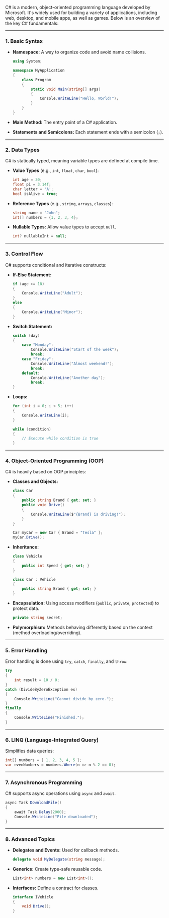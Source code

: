 C# is a modern, object-oriented programming language developed by Microsoft. It's widely used for building a variety of applications, including web, desktop, and mobile apps, as well as games. Below is an overview of the key C# fundamentals:

---

### **1. Basic Syntax**
- **Namespace:** A way to organize code and avoid name collisions.
  ```csharp
  using System;

  namespace MyApplication
  {
      class Program
      {
          static void Main(string[] args)
          {
              Console.WriteLine("Hello, World!");
          }
      }
  }
  ```

- **Main Method:** The entry point of a C# application.

- **Statements and Semicolons:** Each statement ends with a semicolon (`;`).

---

### **2. Data Types**
C# is statically typed, meaning variable types are defined at compile time.

- **Value Types** (e.g., `int`, `float`, `char`, `bool`):
  ```csharp
  int age = 30;
  float pi = 3.14f;
  char letter = 'A';
  bool isAlive = true;
  ```

- **Reference Types** (e.g., `string`, `arrays`, `classes`):
  ```csharp
  string name = "John";
  int[] numbers = {1, 2, 3, 4};
  ```

- **Nullable Types:** Allow value types to accept `null`.
  ```csharp
  int? nullableInt = null;
  ```

---

### **3. Control Flow**
C# supports conditional and iterative constructs:
- **If-Else Statement:**
  ```csharp
  if (age >= 18)
  {
      Console.WriteLine("Adult");
  }
  else
  {
      Console.WriteLine("Minor");
  }
  ```

- **Switch Statement:**
  ```csharp
  switch (day)
  {
      case "Monday":
          Console.WriteLine("Start of the week");
          break;
      case "Friday":
          Console.WriteLine("Almost weekend!");
          break;
      default:
          Console.WriteLine("Another day");
          break;
  }
  ```

- **Loops:**
  ```csharp
  for (int i = 0; i < 5; i++)
  {
      Console.WriteLine(i);
  }

  while (condition)
  {
      // Execute while condition is true
  }
  ```

---

### **4. Object-Oriented Programming (OOP)**
C# is heavily based on OOP principles:
- **Classes and Objects:**
  ```csharp
  class Car
  {
      public string Brand { get; set; }
      public void Drive()
      {
          Console.WriteLine($"{Brand} is driving!");
      }
  }

  Car myCar = new Car { Brand = "Tesla" };
  myCar.Drive();
  ```

- **Inheritance:**
  ```csharp
  class Vehicle
  {
      public int Speed { get; set; }
  }

  class Car : Vehicle
  {
      public string Brand { get; set; }
  }
  ```

- **Encapsulation:** Using access modifiers (`public`, `private`, `protected`) to protect data.
  ```csharp
  private string secret;
  ```

- **Polymorphism:** Methods behaving differently based on the context (method overloading/overriding).

---

### **5. Error Handling**
Error handling is done using `try`, `catch`, `finally`, and `throw`.
```csharp
try
{
    int result = 10 / 0;
}
catch (DivideByZeroException ex)
{
    Console.WriteLine("Cannot divide by zero.");
}
finally
{
    Console.WriteLine("Finished.");
}
```

---

### **6. LINQ (Language-Integrated Query)**
Simplifies data queries:
```csharp
int[] numbers = { 1, 2, 3, 4, 5 };
var evenNumbers = numbers.Where(n => n % 2 == 0);
```

---

### **7. Asynchronous Programming**
C# supports async operations using `async` and `await`.
```csharp
async Task DownloadFile()
{
    await Task.Delay(2000);
    Console.WriteLine("File downloaded");
}
```

---

### **8. Advanced Topics**
- **Delegates and Events:** Used for callback methods.
  ```csharp
  delegate void MyDelegate(string message);
  ```

- **Generics:** Create type-safe reusable code.
  ```csharp
  List<int> numbers = new List<int>();
  ```

- **Interfaces:** Define a contract for classes.
  ```csharp
  interface IVehicle
  {
      void Drive();
  }
  ```

